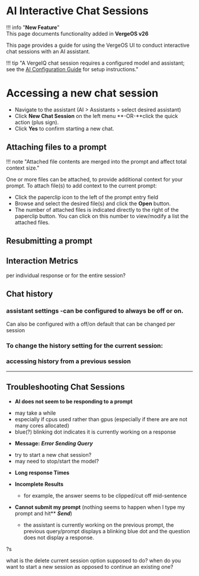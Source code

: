 # AI Interactive Chat Sessions

!!! info "**New Feature**"  
    This page documents functionality added in **VergeOS v26**

This page provides a guide for using the VergeOS UI to conduct interactive chat sessions with an AI assistant.

!!! tip "A VergeIQ chat session requires a configured model and assistant; see the [AI Configuration Guide](/product-guide/ai/ai-configuration) for setup instructions."

# Accessing a new chat session
* Navigate to the assistant (AI > Assistants > select desired assistant)
* Click **New Chat Session** on the left menu **-OR-**click the quick action (plus sign).
* Click **Yes** to confirm starting a new chat. 


## Attaching files to a prompt

!!! note "Attached file contents are merged into the prompt and affect total context size."

One or more files can be attached, to provide additional context for your prompt. To attach file(s) to add context to the current prompt:
* Click the paperclip icon to the left of the prompt entry field
* Browse and select the desired file(s) and click the **Open** button. 
* The number of attached files is indicated directly to the right of the paperclip button. You can click on this number to view/modify a list the attached files.



<!-- ## thumbs up/thumbs down -->


## Resubmitting a prompt

## Interaction Metrics
per individual response or for the entire session?



## Chat history

### assistant settings -can be configured to always be off or on.
Can also be configured with a off/on default that can be changed per session

### To change the history setting for the current session: 

### accessing history from a previous session

---

## Troubleshooting Chat Sessions

* **AI does not seem to be responding to a prompt**

- may take a while
- especially if cpus used rather than gpus (especially if there are are not many cores allocated)
- blue(?) blinking dot indicates it is currently working on a response


* **Message:** ***Error Sending Query***

- try to start a new chat session?
- may need to stop/start the model?

* **Long response Times**

* **Incomplete Results**
  * for example, the answer seems to be clipped/cut off mid-sentence

* **Cannot submit my prompt** (nothing seems to happen when I type my prompt and hit** ***Send***)
  * the assistant is currently working on the previous prompt, the previous query/prompt displays a blinking blue dot and the question does not display a response. 

?s
<!-- when you delete an assistant, is the chat history deleted too? is there any way to save it? -->
what is the delete current session option supposed to do? 
when do you want to start a new session as opposed to continue an existing one?